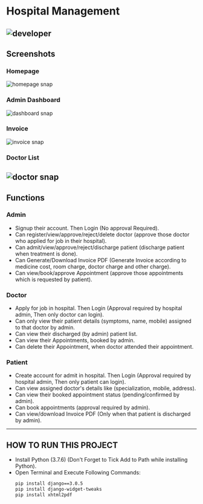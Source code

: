 # Hospital Management
![developer](https://img.shields.io/badge/Developed%20By%20%3A-Kanigiri%20Siva%20Sai%20Narayana-brightgreen)
---
## Screenshots
### Homepage
![homepage snap](https://github.com/sumitkumar1503/hospitalmanagement/blob/master/static/screenshots/homepage.png?raw=true)
### Admin Dashboard
![dashboard snap](https://github.com/sumitkumar1503/hospitalmanagement/blob/master/static/screenshots/admin_dashboard.png?raw=true)
### Invoice
![invoice snap](https://github.com/sumitkumar1503/hospitalmanagement/blob/master/static/screenshots/invoice.png?raw=true)
### Doctor List
![doctor snap](https://github.com/sumitkumar1503/hospitalmanagement/blob/master/static/screenshots/admin_doctor.png?raw=true)
---
## Functions
### Admin
- Signup their account. Then Login (No approval Required).
- Can register/view/approve/reject/delete doctor (approve those doctor who applied for job in their hospital).
- Can admit/view/approve/reject/discharge patient (discharge patient when treatment is done).
- Can Generate/Download Invoice PDF (Generate Invoice according to medicine cost, room charge, doctor charge and other charge).
- Can view/book/approve Appointment (approve those appointments which is requested by patient).

### Doctor
- Apply for job in hospital. Then Login (Approval required by hospital admin, Then only doctor can login).
- Can only view their patient details (symptoms, name, mobile) assigned to that doctor by admin.
- Can view their discharged (by admin) patient list.
- Can view their Appointments, booked by admin.
- Can delete their Appointment, when doctor attended their appointment.

### Patient
- Create account for admit in hospital. Then Login (Approval required by hospital admin, Then only patient can login).
- Can view assigned doctor's details like (specialization, mobile, address).
- Can view their booked appointment status (pending/confirmed by admin).
- Can book appointments (approval required by admin).
- Can view/download Invoice PDF (Only when that patient is discharged by admin).

---

## HOW TO RUN THIS PROJECT
- Install Python (3.7.6) (Don't Forget to Tick Add to Path while installing Python).
- Open Terminal and Execute Following Commands:
  ```bash
  pip install django==3.0.5
  pip install django-widget-tweaks
  pip install xhtml2pdf
